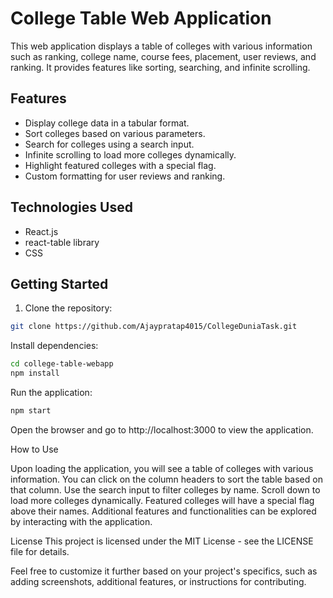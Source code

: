 # College Table Web Application

This web application displays a table of colleges with various information such as ranking, college name, course fees, placement, user reviews, and ranking. It provides features like sorting, searching, and infinite scrolling.

## Features

- Display college data in a tabular format.
- Sort colleges based on various parameters.
- Search for colleges using a search input.
- Infinite scrolling to load more colleges dynamically.
- Highlight featured colleges with a special flag.
- Custom formatting for user reviews and ranking.

## Technologies Used

- React.js
- react-table library
- CSS

## Getting Started

1. Clone the repository:

```bash
git clone https://github.com/Ajaypratap4015/CollegeDuniaTask.git
```


Install dependencies:

```bash
cd college-table-webapp
npm install
```

Run the application:
```bash
npm start
```

Open the browser and go to http://localhost:3000 to view the application.



How to Use


Upon loading the application, you will see a table of colleges with various information.
You can click on the column headers to sort the table based on that column.
Use the search input to filter colleges by name.
Scroll down to load more colleges dynamically.
Featured colleges will have a special flag above their names.
Additional features and functionalities can be explored by interacting with the application.




License
This project is licensed under the MIT License - see the LICENSE file for details.


Feel free to customize it further based on your project's specifics, such as adding screenshots, additional features, or instructions for contributing.

